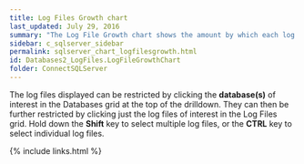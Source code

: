 ```yaml
---
title: Log Files Growth chart
last_updated: July 29, 2016
summary: "The Log File Growth chart shows the amount by which each log file is growing over time."
sidebar: c_sqlserver_sidebar
permalink: sqlserver_chart_logfilesgrowth.html
id: Databases2_LogFiles.LogFileGrowthChart
folder: ConnectSQLServer
---
```



The log files displayed can be restricted by clicking the **database(s)** of interest in the Databases grid at the top of the drilldown. They can then be further restricted by clicking just the log files of interest in the Log Files grid. Hold down the **Shift** key to select multiple log files, or the **CTRL** key to select individual log files.

{% include links.html %}
